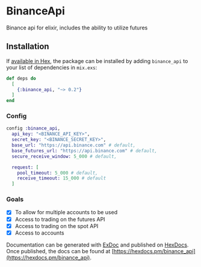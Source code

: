 # BinanceApi

Binance api for elixir, includes the ability to utilize futures

## Installation

If [available in Hex](https://hex.pm/docs/publish), the package can be installed
by adding `binance_api` to your list of dependencies in `mix.exs`:

```elixir
def deps do
  [
    {:binance_api, "~> 0.2"}
  ]
end
```

### Config
```elixir
config :binance_api,
  api_key: "<BINANCE_API_KEY>",
  secret_key: "<BINANCE_SECRET_KEY>",
  base_url: "https://api.binance.com" # default,
  base_futures_url: "https://api.binance.com" # default,
  secure_receive_window: 5_000 # default,

  request: [
    pool_timeout: 5_000 # default,
    receive_timeout: 15_000 # default
  ]
```

### Goals

- [x] To allow for multiple accounts to be used
- [x] Access to trading on the futures API
- [x] Access to trading on the spot API
- [x] Access to accounts

Documentation can be generated with [ExDoc](https://github.com/elixir-lang/ex_doc)
and published on [HexDocs](https://hexdocs.pm). Once published, the docs can
be found at [https://hexdocs.pm/binance_api](https://hexdocs.pm/binance_api).

